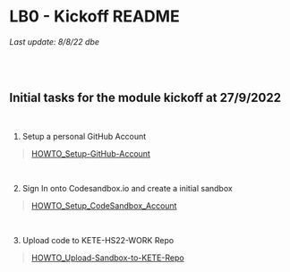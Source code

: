 # LB0 - Kickoff README
###### Last update: 8/8/22 dbe
</br>

## Initial tasks for the module kickoff at 27/9/2022
</br>

1. Setup a personal GitHub Account 

> [HOWTO_Setup-GitHub-Account](https://github.com/sawubona-gmbh/KETE-HS22-WORK/blob/master/LB0-Kickoff/HOWTO_Setup-GitHub-Account.md)  
</br>  

2. Sign In onto Codesandbox.io and create a initial sandbox 

> [HOWTO_Setup_CodeSandbox_Account](https://github.com/sawubona-gmbh/KETE-HS22-WORK/blob/master/LB0-Kickoff/HOWTO_Setup_CodeSandbox_Account.md)  
</br>  

3. Upload code to KETE-HS22-WORK Repo 

> [HOWTO_Upload-Sandbox-to-KETE-Repo](https://github.com/sawubona-gmbh/KETE-HS22-WORK/blob/master/LB0-Kickoff/HOWTO_Upload-Sandbox-to-KETE-Repo.md)  

</br>
